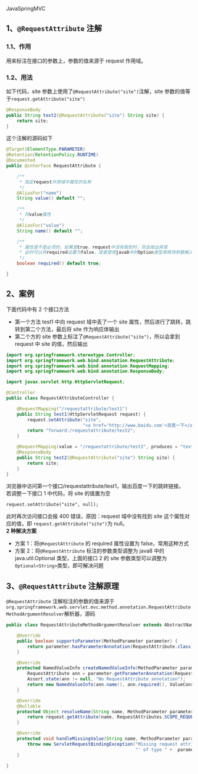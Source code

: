 JavaSpringMVC
<a name="lqmaJ"></a>
## 1、`@RequestAttribute` 注解
<a name="fzFLj"></a>
### 1.1、作用
用来标注在接口的参数上，参数的值来源于 request 作用域。
<a name="xCgGG"></a>
### 1.2、用法
如下代码，site 参数上使用了`@RequestAttribute("site")`注解，site 参数的值等于`request.getAttribute("site")`
```java
@ResponseBody
public String test2(@RequestAttribute("site") String site) {
    return site;
}
```
这个注解的源码如下
```java
@Target(ElementType.PARAMETER)
@Retention(RetentionPolicy.RUNTIME)
@Documented
public @interface RequestAttribute {

    /**
     * 指定request作用域中属性的名称
     */
    @AliasFor("name")
    String value() default "";

    /**
     * 同value属性
     */
    @AliasFor("value")
    String name() default "";

    /**
     * 属性是不是必须的，如果是true，request中没有取到时，则会抛出异常
     * 此时可以将required设置为false，或者使用java8中的Option类型来修饰参数解决
     */
    boolean required() default true;

}
```
<a name="nOzbf"></a>
## 2、案例
下面代码中有 2 个接口方法

- 第一个方法 test1 中向 request 域中丢了一个 site 属性，然后进行了跳转，跳转到第二个方法，最后将 site 作为响应体输出
- 第二个方的 site 参数上标注了`@RequestAttribute("site")`，所以会拿到 request 中 site 的值，然后输出
```java
import org.springframework.stereotype.Controller;
import org.springframework.web.bind.annotation.RequestAttribute;
import org.springframework.web.bind.annotation.RequestMapping;
import org.springframework.web.bind.annotation.ResponseBody;

import javax.servlet.http.HttpServletRequest;

@Controller
public class RequestAttributeController {

    @RequestMapping("/requestattribute/test1")
    public String test1(HttpServletRequest request) {
        request.setAttribute("site",
                             "<a href='http://www.baidu.com'>百度一下</a>");
        return "forward:/requestattribute/test2";
    }

    @RequestMapping(value = "/requestattribute/test2", produces = "text/html;charset=UTF-8")
    @ResponseBody
    public String test2(@RequestAttribute("site") String site) {
        return site;
    }
}
```
浏览器中访问第一个接口/requestattribute/test1，输出百度一下的跳转链接。<br />若调整一下接口 1 中代码，将 site 的值置为空
```
request.setAttribute("site", null);
```
此时再次访问接口会报 400 错误，原因：request 域中没有找到 site 这个属性对应的值，即 `request.getAttribute("site")`为 null。<br />**2 种解决方案**

- 方案 1：将`@RequestAttribute` 的 required 属性设置为 false，常用这种方式
- 方案 2：将`@RequestAttribute` 标注的参数类型调整为 java8 中的 java.util.Optional 类型，上面的接口 2 的 site 参数类型可以调整为`Optional<String>`类型，即可解决问题
<a name="oOR5T"></a>
## 3、`@RequestAttribute` 注解原理
`@RequestAttribute` 注解标注的参数的值来源于`org.springframework.web.servlet.mvc.method.annotation.RequestAttributeMethodArgumentResolver`解析器，源码
```java
public class RequestAttributeMethodArgumentResolver extends AbstractNamedValueMethodArgumentResolver {

    @Override
    public boolean supportsParameter(MethodParameter parameter) {
        return parameter.hasParameterAnnotation(RequestAttribute.class);
    }

    @Override
    protected NamedValueInfo createNamedValueInfo(MethodParameter parameter) {
        RequestAttribute ann = parameter.getParameterAnnotation(RequestAttribute.class);
        Assert.state(ann != null, "No RequestAttribute annotation");
        return new NamedValueInfo(ann.name(), ann.required(), ValueConstants.DEFAULT_NONE);
    }

    @Override
    @Nullable
    protected Object resolveName(String name, MethodParameter parameter, NativeWebRequest request){
        return request.getAttribute(name, RequestAttributes.SCOPE_REQUEST);
    }

    @Override
    protected void handleMissingValue(String name, MethodParameter parameter) throws ServletException {
        throw new ServletRequestBindingException("Missing request attribute '" + name +
                                                 "' of type " +  parameter.getNestedParameterType().getSimpleName());
    }

}
```
